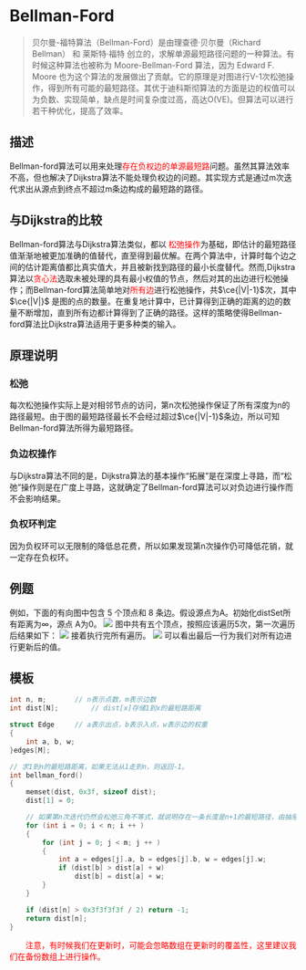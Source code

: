 # Bellman-Ford

> 贝尔曼-福特算法（Bellman-Ford）是由理查德·贝尔曼（Richard Bellman） 和 莱斯特·福特 创立的，求解单源最短路径问题的一种算法。有时候这种算法也被称为 Moore-Bellman-Ford 算法，因为 Edward F. Moore 也为这个算法的发展做出了贡献。它的原理是对图进行V-1次松弛操作，得到所有可能的最短路径。其优于迪科斯彻算法的方面是边的权值可以为负数、实现简单，缺点是时间复杂度过高，高达O(VE)。但算法可以进行若干种优化，提高了效率。
## 描述
Bellman-ford算法可以用来处理<font color = "red">存在负权边的单源最短路</font>问题。虽然其算法效率不高，但也解决了Dijkstra算法不能处理负权边的问题。其实现方式是通过m次迭代求出从源点到终点不超过m条边构成的最短路的路径。
## 与Dijkstra的比较
Bellman-ford算法与Dijkstra算法类似，都以<font color = "red"> 松弛操作</font>为基础，即估计的最短路径值渐渐地被更加准确的值替代，直至得到最优解。在两个算法中，计算时每个边之间的估计距离值都比真实值大，并且被新找到路径的最小长度替代。然而,Dijkstra算法以<font color = "red">贪心法</font>选取未被处理的具有最小权值的节点，然后对其的出边进行松弛操作；而Bellman-ford算法简单地对<font color = "red">所有边</font>进行松弛操作，共$\ce{|V|-1}$次，其中$\ce{|V|}$ 是图的点的数量。在重复地计算中，已计算得到正确的距离的边的数量不断增加，直到所有边都计算得到了正确的路径。这样的策略使得Bellman-ford算法比Dijkstra算法适用于更多种类的输入。
## 原理说明
### 松弛
每次松弛操作实际上是对相邻节点的访问，第n次松弛操作保证了所有深度为n的路径最短。由于图的最短路径最长不会经过超过$\ce{|V|-1}$条边，所以可知Bellman-ford算法所得为最短路径。
### 负边权操作
与Dijkstra算法不同的是，Dijkstra算法的基本操作“拓展”是在深度上寻路，而“松弛”操作则是在广度上寻路，这就确定了Bellman-ford算法可以对负边进行操作而不会影响结果。
### 负权环判定
因为负权环可以无限制的降低总花费，所以如果发现第n次操作仍可降低花销，就一定存在负权环。
## 例题
例如，下面的有向图中包含 5 个顶点和 8 条边。假设源点为A。初始化distSet所有距离为∞，源点 A为0。
![](https://files.mdnice.com/user/34286/b2e541b3-1ee9-4bd1-9fca-4e6210f973b8.png)
图中共有五个顶点，按照应该遍历5次，第一次遍历后结果如下：
![](https://files.mdnice.com/user/34286/905e40a3-00fa-4fd4-8c12-252d0cf66ff5.png)
接着执行完所有遍历。
![](https://files.mdnice.com/user/34286/854c635a-e74f-4f68-a1fb-86fa0e5144c9.png)
可以看出最后一行为我们对所有边进行更新后的值。
## 模板
```c++
int n, m;       // n表示点数，m表示边数
int dist[N];        // dist[x]存储1到x的最短路距离

struct Edge     // a表示出点，b表示入点，w表示边的权重
{
    int a, b, w;
}edges[M];

// 求1到n的最短路距离，如果无法从1走到n，则返回-1。
int bellman_ford()
{
    memset(dist, 0x3f, sizeof dist);
    dist[1] = 0;

    // 如果第n次迭代仍然会松弛三角不等式，就说明存在一条长度是n+1的最短路径，由抽屉原理，路径中至少存在两个相同的点，说明图中存在负权回路。
    for (int i = 0; i < n; i ++ )
    {
        for (int j = 0; j < m; j ++ )
        {
            int a = edges[j].a, b = edges[j].b, w = edges[j].w;
            if (dist[b] > dist[a] + w)
                dist[b] = dist[a] + w;
        }
    }

    if (dist[n] > 0x3f3f3f3f / 2) return -1;
    return dist[n];
}
```
<font color = "red">&ensp;&ensp;&ensp;&ensp;注意，有时候我们在更新时，可能会忽略数组在更新时的覆盖性，这里建议我们在备份数组上进行操作。</font>


```
















